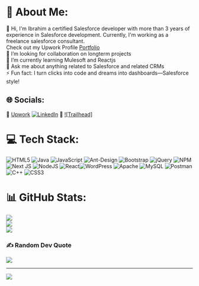 # 💫 About Me:
🔭  Hi, I'm Ibrahim a certified Salesforce developer with more than 3 years of experience in Salesforce development. Currently, I'm working as a freelance salesforce consultant.<br> Check out my Upwork Profile [Portfolio](https://www.upwork.com/freelancers/muhammadibrahima6)<br>🤝 I’m looking for collaboration on longterm projects<br>🌱 I’m currently learning Mulesoft and Reactjs<br>💬 Ask me about anything related to Salesforce and related CRMs<br>⚡ Fun fact: I turn clicks into code and dreams into dashboards—Salesforce style!



## 🌐 Socials:
🔗 [Upwork](https://www.upwork.com/freelancers/muhammadibrahima6) [![LinkedIn](https://img.shields.io/badge/LinkedIn-%230077B5.svg?logo=linkedin&logoColor=white)](https://www.linkedin.com/in/ibrahim-ahmed-ba406221b/) 🔗 [![Trailhead]](http://salesforce.com/trailblazer/devibrahim) 

# 💻 Tech Stack:
![HTML5](https://img.shields.io/badge/html5-%23E34F26.svg?style=for-the-badge&logo=html5&logoColor=white) ![Java](https://img.shields.io/badge/java-%23ED8B00.svg?style=for-the-badge&logo=openjdk&logoColor=white) ![JavaScript](https://img.shields.io/badge/javascript-%23323330.svg?style=for-the-badge&logo=javascript&logoColor=%23F7DF1E) ![Ant-Design](https://img.shields.io/badge/-AntDesign-%230170FE?style=for-the-badge&logo=ant-design&logoColor=white) ![Bootstrap](https://img.shields.io/badge/bootstrap-%238511FA.svg?style=for-the-badge&logo=bootstrap&logoColor=white) ![jQuery](https://img.shields.io/badge/jquery-%230769AD.svg?style=for-the-badge&logo=jquery&logoColor=white) ![NPM](https://img.shields.io/badge/NPM-%23CB3837.svg?style=for-the-badge&logo=npm&logoColor=white) ![Next JS](https://img.shields.io/badge/Next-black?style=for-the-badge&logo=next.js&logoColor=white) ![NodeJS](https://img.shields.io/badge/node.js-6DA55F?style=for-the-badge&logo=node.js&logoColor=white) ![React](https://img.shields.io/badge/react-%2320232a.svg?style=for-the-badge&logo=react&logoColor=%2361DAFB)![WordPress](https://img.shields.io/badge/WordPress-%23117AC9.svg?style=for-the-badge&logo=WordPress&logoColor=white) ![Apache](https://img.shields.io/badge/apache-%23D42029.svg?style=for-the-badge&logo=apache&logoColor=white) ![MySQL](https://img.shields.io/badge/mysql-%2300000f.svg?style=for-the-badge&logo=mysql&logoColor=white) ![Postman](https://img.shields.io/badge/Postman-FF6C37?style=for-the-badge&logo=postman&logoColor=white)
![C++](https://img.shields.io/badge/c++-%2300599C.svg?style=for-the-badge&logo=c%2B%2B&logoColor=white) ![CSS3](https://img.shields.io/badge/css3-%231572B6.svg?style=for-the-badge&logo=css3&logoColor=white)
# 📊 GitHub Stats:
![](https://github-readme-stats.vercel.app/api?username=sf-dev-ibrahim&theme=dark&hide_border=true&include_all_commits=true&count_private=true)<br/>
![](https://github-readme-streak-stats.herokuapp.com/?user=sf-dev-ibrahim&theme=dark&hide_border=true)<br/>
![](https://github-readme-stats.vercel.app/api/top-langs/?username=sf-dev-ibrahim&theme=dark&hide_border=true&include_all_commits=true&count_private=true&layout=compact)

### ✍️ Random Dev Quote
![](https://quotes-github-readme.vercel.app/api?type=horizontal&theme=radical)

---
[![](https://visitcount.itsvg.in/api?id=sf-dev-ibrahim&icon=0&color=0)](https://visitcount.itsvg.in)

<!-- Proudly created with GPRM ( https://gprm.itsvg.in ) -->
